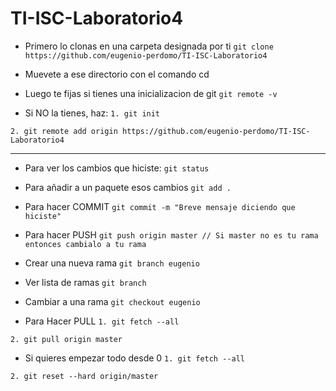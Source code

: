 # TI-ISC-Laboratorio4
- Primero lo clonas en una carpeta designada por ti
`git clone https://github.com/eugenio-perdomo/TI-ISC-Laboratorio4`

- Muevete a ese directorio con el comando cd

- Luego te fijas si tienes una inicializacion de git
`git remote -v`

- Si NO la tienes, haz:
`1. git init`

`2. git remote add origin https://github.com/eugenio-perdomo/TI-ISC-Laboratorio4`

----------------------------------------------------------------------------

- Para ver los cambios que hiciste:
`git status`

- Para añadir a un paquete esos cambios
`git add .`

- Para hacer COMMIT
`git commit -m "Breve mensaje diciendo que hiciste"`

- Para hacer PUSH
`git push origin master // Si master no es tu rama entonces cambialo a tu rama`

- Crear una nueva rama
`git branch eugenio`

- Ver lista de ramas
`git branch`

- Cambiar a una rama
`git checkout eugenio`

- Para Hacer PULL
`1. git fetch --all`

`2. git pull origin master`

- Si quieres empezar todo desde 0
`1. git fetch --all`

`2. git reset --hard origin/master`